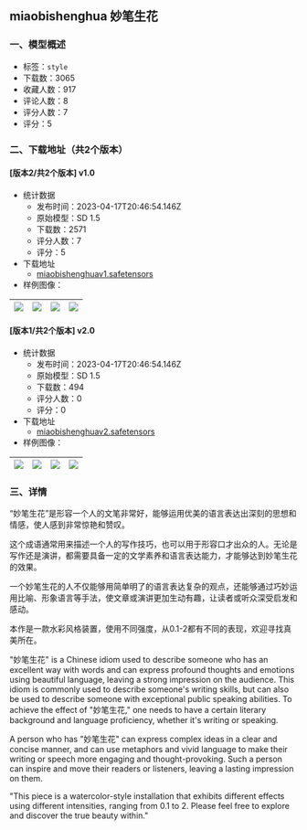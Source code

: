 ## miaobishenghua 妙笔生花
### 一、模型概述

- 标签：`style`
- 下载数：3065
- 收藏人数：917
- 评论人数：8
- 评分人数：7
- 评分：5

### 二、下载地址（共2个版本）

#### [版本2/共2个版本] v1.0

- 统计数据
  - 发布时间：2023-04-17T20:46:54.146Z
  - 原始模型：SD 1.5
  - 下载数：2571
  - 评分人数：7
  - 评分：5
- 下载地址
  - [miaobishenghuav1.safetensors](https://civitai.com/api/download/models/26197)
- 样例图像：

| <img src="https://image.civitai.com/xG1nkqKTMzGDvpLrqFT7WA/c1cce694-67e6-4dd1-5cb1-5b41a7d74f00/width=450/288154.jpeg" /> | <img src="https://image.civitai.com/xG1nkqKTMzGDvpLrqFT7WA/a2729c4c-ff02-4887-11e1-61baf2d50100/width=450/288146.jpeg" /> | <img src="https://image.civitai.com/xG1nkqKTMzGDvpLrqFT7WA/d7600d60-6542-4ca5-95f8-699c11063000/width=450/288155.jpeg" /> | <img src="https://image.civitai.com/xG1nkqKTMzGDvpLrqFT7WA/b86fda3a-4a47-4d42-89b3-b2dbe1203c00/width=450/288086.jpeg" /> |
| ---- | ---- | ---- | ---- |

#### [版本1/共2个版本] v2.0

- 统计数据
  - 发布时间：2023-04-17T20:46:54.146Z
  - 原始模型：SD 1.5
  - 下载数：494
  - 评分人数：0
  - 评分：0
- 下载地址
  - [miaobishenghuav2.safetensors](https://civitai.com/api/download/models/43900)
- 样例图像：

| <img src="https://image.civitai.com/xG1nkqKTMzGDvpLrqFT7WA/56e5bfeb-d715-4c14-2e58-f0935a865300/width=450/479263.jpeg" /> | <img src="https://image.civitai.com/xG1nkqKTMzGDvpLrqFT7WA/b2add080-ecc3-4435-34f7-794dedd5bc00/width=450/479224.jpeg" /> | <img src="https://image.civitai.com/xG1nkqKTMzGDvpLrqFT7WA/3135cefb-f9b2-42b0-cd0c-b84fbcaff900/width=450/479234.jpeg" /> | <img src="https://image.civitai.com/xG1nkqKTMzGDvpLrqFT7WA/6fee51fd-c6a7-4ff3-ea93-08f5c19a9a00/width=450/479233.jpeg" /> |
| ---- | ---- | ---- | ---- |


### 三、详情
<p>“妙笔生花”是形容一个人的文笔非常好，能够运用优美的语言表达出深刻的思想和情感，使人感到非常惊艳和赞叹。</p><p>这个成语通常用来描述一个人的写作技巧，也可以用于形容口才出众的人。无论是写作还是演讲，都需要具备一定的文学素养和语言表达能力，才能够达到妙笔生花的效果。</p><p>一个妙笔生花的人不仅能够用简单明了的语言表达复杂的观点，还能够通过巧妙运用比喻、形象语言等手法，使文章或演讲更加生动有趣，让读者或听众深受启发和感动。</p><p></p><p>本作是一款水彩风格装置，使用不同强度，从0.1-2都有不同的表现，欢迎寻找真美所在。</p><p></p><p>"妙笔生花" is a Chinese idiom used to describe someone who has an excellent way with words and can express profound thoughts and emotions using beautiful language, leaving a strong impression on the audience. This idiom is commonly used to describe someone's writing skills, but can also be used to describe someone with exceptional public speaking abilities. To achieve the effect of "妙笔生花," one needs to have a certain literary background and language proficiency, whether it's writing or speaking.</p><p>A person who has "妙笔生花" can express complex ideas in a clear and concise manner, and can use metaphors and vivid language to make their writing or speech more engaging and thought-provoking. Such a person can inspire and move their readers or listeners, leaving a lasting impression on them.</p><p></p><p>"This piece is a watercolor-style installation that exhibits different effects using different intensities, ranging from 0.1 to 2. Please feel free to explore and discover the true beauty within."</p>